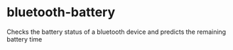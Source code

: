 # bluetooth-battery

Checks the battery status of a bluetooth device and predicts the remaining battery time
